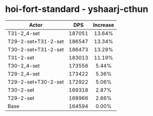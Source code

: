 # hoi-fort-standard - yshaarj-cthun
| Actor | DPS | Increase |
|---|:---:|:---:|
|T31-2_4-set|187051|13.64%|
|T29-2-set+T31-2-set|186547|13.34%|
|T30-2-set+T31-2-set|186473|13.29%|
|T31-2-set|183013|11.19%|
|T30-2_4-set|173556|5.44%|
|T29-2_4-set|173422|5.36%|
|T29-2-set+T30-2-set|172922|5.06%|
|T30-2-set|169318|2.87%|
|T29-2-set|168966|2.66%|
|Base|164594|0.00%|
